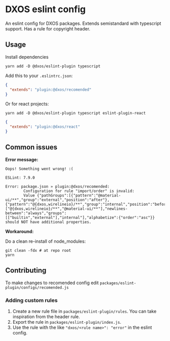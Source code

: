 # DXOS eslint config

An eslint config for DXOS packages. Extends semistandard with typescript support. Has a rule for copyright header.

## Usage

Install dependencies

```
yarn add -D @dxos/eslint-plugin typescript
```

Add this to your `.eslintrc.json`:

```json
{
  "extends": "plugin:@dxos/recomended"
}
```

Or for react projects:

```
yarn add -D @dxos/eslint-plugin typescript eslint-plugin-react
```

```json
{
  "extends": "plugin:@dxos/react"
}
```

## Common issues

**Error message:**

```
Oops! Something went wrong! :(

ESLint: 7.9.0

Error: package.json » plugin:@dxos/recomended:
        Configuration for rule "import/order" is invalid:
        Value {"pathGroups":[{"pattern":"@material-ui/**","group":"external","position":"after"},{"pattern":"@{dxos,wirelineio}/**","group":"internal","position":"before"}],"pathGroupsExcludedImportTypes":["@{dxos,wirelineio}/**","@material-ui/**"],"newlines-between":"always","groups":[["builtin","external"],"internal"],"alphabetize":{"order":"asc"}} should NOT have additional properties.
```

**Workaround:**

Do a clean re-install of node_modules:

```
git clean -fdx # at repo root
yarn
```

## Contributing

To make changes to recomended config edit `packages/eslint-plugin/configs/recomended.js`

### Adding custom rules

1. Create a new rule file in `packages/eslint-plugin/rules`. You can take inspiration from the header rule.
1. Export the rule in `packages/eslint-plugin/index.js`.
1. Use the rule with the like `"dxos/<rule name>": "error"` in the eslint config.
